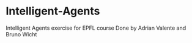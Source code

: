 # Intelligent-Agents
Intelligent Agents exercise for EPFL course
Done by Adrian Valente and Bruno Wicht
